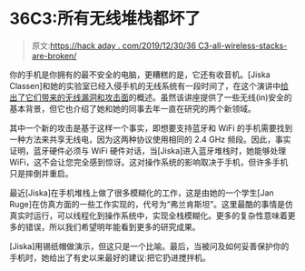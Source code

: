 # 36C3:所有无线堆栈都坏了

> 原文:[https://hack aday . com/2019/12/30/36 C3-all-wireless-stacks-are-broken/](https://hackaday.com/2019/12/30/36c3-all-wireless-stacks-are-broken/)

你的手机是你拥有的最不安全的电脑，更糟糕的是，它还有收音机。[Jiska Classen]和她的实验室已经入侵手机的无线系统有一段时间了，在这个演讲中[给出了它们带来的无线漏洞和攻击面](https://media.ccc.de/v/36c3-10531-all_wireless_communication_stacks_are_equally_broken)的概述。虽然该讲座提供了一些无线(in)安全的基本背景，但它也介绍了她和她的同事去年一直在研究的两个新领域。

其中一个新的攻击是基于这样一个事实，即想要支持蓝牙和 WiFi 的手机需要找到一种方法来共享无线电，因为这两种协议使用相同的 2.4 GHz 频段。因此，事实证明，蓝牙硬件必须与 WiFi 硬件对话，当[Jiska]进入蓝牙堆栈时，她能够处理 WiFi，这不会让您完全感到惊讶。这对操作系统的影响取决于手机，但许多手机只是摔倒并重启。

最近[Jiska]在手机堆栈上做了很多模糊化的工作，这是由她的一个学生[Jan Ruge]在仿真方面的一些工作实现的，代号为“弗兰肯斯坦”。这里最酷的事情是仿真实时运行，可以线程化到操作系统中，实现全栈模糊化。更多的复杂性意味着更多的错误，所以我们希望明年能看到更多的研究成果。

[Jiska]用锡纸帽做演示，但这只是一个比喻。最后，当被问及如何妥善保护你的手机时，她给出了有史以来最好的建议:把它扔进搅拌机。